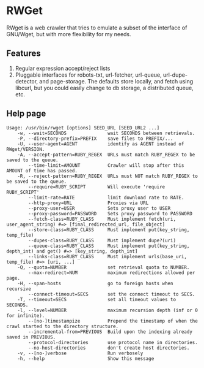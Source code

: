 # RWGet

RWget is a web crawler that tries to emulate a subset of the interface of GNU/Wget, but with more flexibility for my needs.

## Features

1. Regular expression accept/reject lists
2. Pluggable interfaces for robots-txt, url-fetcher, url-queue, url-dupe-detector, and page-storage.  The defaults store locally, and fetch using libcurl, but you could easily change to db storage, a distributed queue, etc.

## Help page

    Usage: /usr/bin/rwget [options] SEED_URL [SEED_URL2 ...]
        -w, --wait=SECONDS               wait SECONDS between retrievals.
        -P, --directory-prefix=PREFIX    save files to PREFIX/...
        -U, --user-agent=AGENT           identify as AGENT instead of RWget/VERSION.
        -A, --accept-pattern=RUBY_REGEX  URLs must match RUBY_REGEX to be saved to the queue.
            --time-limit=AMOUNT          Crawler will stop after this AMOUNT of time has passed.
        -R, --reject-pattern=RUBY_REGEX  URLs must NOT match RUBY_REGEX to be saved to the queue.
            --require=RUBY_SCRIPT        Will execute 'require RUBY_SCRIPT'
            --limit-rate=RATE            limit download rate to RATE.
            --http-proxy=URL             Proxies via URL
            --proxy-user=USER            Sets proxy user to USER
            --proxy-password=PASSWORD    Sets proxy password to PASSWORD
            --fetch-class=RUBY_CLASS     Must implement fetch(uri, user_agent_string) #=> [final_redirected_url, file_object]
            --store-class=RUBY_CLASS     Must implement put(key_string, temp_file)
            --dupes-class=RUBY_CLASS     Must implement dupe?(uri)
            --queue-class=RUBY_CLASS     Must implement put(key_string, depth_int) and get() #=> [key_string, depth_int]
            --links-class=RUBY_CLASS     Must implement urls(base_uri, temp_file) #=> [uri, ...]
        -Q, --quota=NUMBER               set retrieval quota to NUMBER.
            --max-redirect=NUM           maximum redirections allowed per page.
        -H, --span-hosts                 go to foreign hosts when recursive
            --connect-timeout=SECS       set the connect timeout to SECS.
        -T, --timeout=SECS               set all timeout values to SECONDS.
        -l, --level=NUMBER               maximum recursion depth (inf or 0 for infinite).
            --[no-]timestampize          Prepend the timestamp of when the crawl started to the directory structure.
            --incremental-from=PREVIOUS  Build upon the indexing already saved in PREVIOUS.
            --protocol-directories       use protocol name in directories.
            --no-host-directories        don't create host directories.
        -v, --[no-]verbose               Run verbosely
        -h, --help                       Show this message

